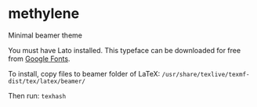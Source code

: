# methylene

Minimal beamer theme 

You must have Lato installed. This typeface can be downloaded for free from [Google Fonts](https://fonts.google.com/specimen/Lato).

To install, copy files to beamer folder of LaTeX: `/usr/share/texlive/texmf-dist/tex/latex/beamer/`

Then run: `texhash`

